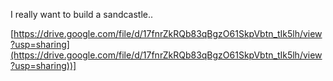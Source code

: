 I really want to build a sandcastle..

[https://drive.google.com/file/d/17fnrZkRQb83qBgzO61SkpVbtn_tIk5lh/view?usp=sharing](https://drive.google.com/file/d/17fnrZkRQb83qBgzO61SkpVbtn_tIk5lh/view?usp=sharing))]
